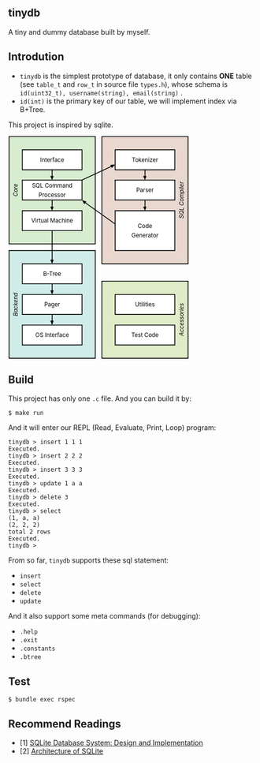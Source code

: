 ## tinydb

A tiny and dummy database built by myself.



## Introdution

- `tinydb` is the simplest prototype of database, it only contains **ONE** table (see `table_t` and `row_t` in source file `types.h`), whose schema is `id(uint32_t), username(string), email(string)` .
- `id(int)` is the primary key of our table, we will implement index via B+Tree.



This project is inspired by sqlite.

<div style="margin-left: auto; display: inline-block;"><svg xmlns="http://www.w3.org/2000/svg" class="pikchr" width="367" height="453" viewBox="0 0 490.32 605.52">
<path d="M2,293L236,293L236,2L2,2Z" style="fill:rgb(216,236,208);stroke-width:2.16;stroke:rgb(0,0,0);"></path>
<path d="M2,603L236,603L236,311L2,311Z" style="fill:rgb(208,236,232);stroke-width:2.16;stroke:rgb(0,0,0);"></path>
<path d="M254,347L488,347L488,2L254,2Z" style="fill:rgb(232,216,208);stroke-width:2.16;stroke:rgb(0,0,0);"></path>
<path d="M254,603L488,603L488,394L254,394Z" style="fill:rgb(224,236,200);stroke-width:2.16;stroke:rgb(0,0,0);"></path>
<path d="M38,92L200,92L200,38L38,38Z" style="fill:rgb(255,255,255);stroke-width:2.16;stroke:rgb(0,0,0);"></path>
<text x="119" y="65" text-anchor="middle" fill="rgb(0,0,0)" font-size="110%" dominant-baseline="central">Interface</text>
<polygon points="119,120 114,109 123,109" style="fill:rgb(0,0,0)"></polygon>
<path d="M119,92L119,115" style="fill:none;stroke-width:2.16;stroke:rgb(0,0,0);"></path>
<path d="M38,174L200,174L200,120L38,120Z" style="fill:rgb(255,255,255);stroke-width:2.16;stroke:rgb(0,0,0);"></path>
<text x="119" y="135" text-anchor="middle" fill="rgb(0,0,0)" font-size="110%" dominant-baseline="central">SQL&nbsp;Command</text>
<text x="119" y="160" text-anchor="middle" fill="rgb(0,0,0)" font-size="110%" dominant-baseline="central">Processor</text>
<polygon points="119,203 114,192 123,192" style="fill:rgb(0,0,0)"></polygon>
<path d="M119,174L119,198" style="fill:none;stroke-width:2.16;stroke:rgb(0,0,0);"></path>
<path d="M38,257L200,257L200,203L38,203Z" style="fill:rgb(255,255,255);stroke-width:2.16;stroke:rgb(0,0,0);"></path>
<text x="119" y="230" text-anchor="middle" fill="rgb(0,0,0)" font-size="110%" dominant-baseline="central">Virtual&nbsp;Machine</text>
<polygon points="119,347 114,336 123,336" style="fill:rgb(0,0,0)"></polygon>
<path d="M119,257L119,342" style="fill:none;stroke-width:2.16;stroke:rgb(0,0,0);"></path>
<path d="M38,401L200,401L200,347L38,347Z" style="fill:rgb(255,255,255);stroke-width:2.16;stroke:rgb(0,0,0);"></path>
<text x="119" y="374" text-anchor="middle" fill="rgb(0,0,0)" font-size="110%" dominant-baseline="central">B-Tree</text>
<polygon points="119,430 114,419 123,419" style="fill:rgb(0,0,0)"></polygon>
<path d="M119,401L119,424" style="fill:none;stroke-width:2.16;stroke:rgb(0,0,0);"></path>
<path d="M38,484L200,484L200,430L38,430Z" style="fill:rgb(255,255,255);stroke-width:2.16;stroke:rgb(0,0,0);"></path>
<text x="119" y="457" text-anchor="middle" fill="rgb(0,0,0)" font-size="110%" dominant-baseline="central">Pager</text>
<polygon points="119,513 114,501 123,501" style="fill:rgb(0,0,0)"></polygon>
<path d="M119,484L119,507" style="fill:none;stroke-width:2.16;stroke:rgb(0,0,0);"></path>
<path d="M38,567L200,567L200,513L38,513Z" style="fill:rgb(255,255,255);stroke-width:2.16;stroke:rgb(0,0,0);"></path>
<text x="119" y="540" text-anchor="middle" fill="rgb(0,0,0)" font-size="110%" dominant-baseline="central">OS&nbsp;Interface</text>
<path d="M290,92L452,92L452,38L290,38Z" style="fill:rgb(255,255,255);stroke-width:2.16;stroke:rgb(0,0,0);"></path>
<text x="371" y="65" text-anchor="middle" fill="rgb(0,0,0)" font-size="110%" dominant-baseline="central">Tokenizer</text>
<polygon points="371,120 366,109 375,109" style="fill:rgb(0,0,0)"></polygon>
<path d="M371,92L371,115" style="fill:none;stroke-width:2.16;stroke:rgb(0,0,0);"></path>
<path d="M290,174L452,174L452,120L290,120Z" style="fill:rgb(255,255,255);stroke-width:2.16;stroke:rgb(0,0,0);"></path>
<text x="371" y="147" text-anchor="middle" fill="rgb(0,0,0)" font-size="110%" dominant-baseline="central">Parser</text>
<polygon points="371,203 366,192 375,192" style="fill:rgb(0,0,0)"></polygon>
<path d="M371,174L371,198" style="fill:none;stroke-width:2.16;stroke:rgb(0,0,0);"></path>
<path d="M290,311L452,311L452,203L290,203Z" style="fill:rgb(255,255,255);stroke-width:2.16;stroke:rgb(0,0,0);"></path>
<text x="371" y="245" text-anchor="middle" fill="rgb(0,0,0)" font-size="110%" dominant-baseline="central">Code</text>
<text x="371" y="270" text-anchor="middle" fill="rgb(0,0,0)" font-size="110%" dominant-baseline="central">Generator</text>
<path d="M290,484L452,484L452,430L290,430Z" style="fill:rgb(255,255,255);stroke-width:2.16;stroke:rgb(0,0,0);"></path>
<text x="371" y="457" text-anchor="middle" fill="rgb(0,0,0)" font-size="110%" dominant-baseline="central">Utilities</text>
<path d="M290,567L452,567L452,513L290,513Z" style="fill:rgb(255,255,255);stroke-width:2.16;stroke:rgb(0,0,0);"></path>
<text x="371" y="540" text-anchor="middle" fill="rgb(0,0,0)" font-size="110%" dominant-baseline="central">Test&nbsp;Code</text>
<polygon points="290,78 281,87 277,79" style="fill:rgb(0,0,0)"></polygon>
<path d="M200,120L284,81" style="fill:none;stroke-width:2.16;stroke:rgb(0,0,0);"></path>
<polygon points="200,174 212,178 206,185" style="fill:rgb(0,0,0)"></polygon>
<path d="M290,239L204,178" style="fill:none;stroke-width:2.16;stroke:rgb(0,0,0);"></path>
<text x="20" y="147" text-anchor="middle" font-style="italic" fill="rgb(0,0,0)" font-size="110%" transform="rotate(-90 20,147)" dominant-baseline="central">Core</text>
<text x="20" y="457" text-anchor="middle" font-style="italic" fill="rgb(0,0,0)" font-size="110%" transform="rotate(-90 20,457)" dominant-baseline="central">Backend</text>
<text x="470" y="174" text-anchor="middle" font-style="italic" fill="rgb(0,0,0)" font-size="110%" transform="rotate(-90 470,174)" dominant-baseline="central">SQL&nbsp;Compiler</text>
<text x="470" y="498" text-anchor="middle" font-style="italic" fill="rgb(0,0,0)" font-size="110%" transform="rotate(-90 470,498)" dominant-baseline="central">Accessories</text>
</svg></div>



## Build

This project has only one `.c` file. And you can build it by:

```text
$ make run
```

And it will enter our REPL (Read, Evaluate, Print, Loop) program:

```text
tinydb > insert 1 1 1
Executed.
tinydb > insert 2 2 2
Executed.
tinydb > insert 3 3 3
Executed.
tinydb > update 1 a a
Executed.
tinydb > delete 3
Executed.
tinydb > select
(1, a, a)
(2, 2, 2)
total 2 rows
Executed.
tinydb > 
```

From so far, `tinydb` supports these sql statement:

- `insert`
- `select`
- `delete`
- `update`

And it also support some meta commands (for debugging):

- `.help`
- `.exit`
- `.constants`
- `.btree`



## Test

```text
$ bundle exec rspec
```



## Recommend Readings

- [1] [SQLite Database System: Design and Implementation](https://play.google.com/store/books/details/SQLite_Database_System_Design_and_Implementation_F?id=9Z6IQQnX1JEC&gl=US)
- [2] [Architecture of SQLite](https://www.sqlite.org/arch.html)

